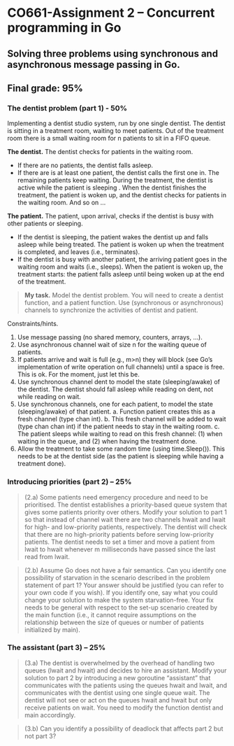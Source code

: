 # CO661-Assignment 2 – Concurrent programming in Go

## Solving three problems using synchronous and asynchronous message passing in Go.

## Final grade: 95%

### **The dentist problem (part 1) - 50%**

Implementing a dentist studio system, run by one single dentist. The dentist is sitting in a treatment room, waiting to meet patients. Out of the treatment room there is a small waiting room for n patients to sit in a FIFO queue.

**The dentist.** The dentist checks for patients in the waiting room.

- If there are no patients, the dentist falls asleep.
- If there are is at least one patient, the dentist calls the first one in. The remaining patients keep waiting. During the treatment, the dentist is active while the patient is sleeping . When the dentist finishes the treatment, the patient is woken up, and the dentist checks for patients in the waiting room. And so on …

**The patient.** The patient, upon arrival, checks if the dentist is busy with other patients or sleeping.

- If the dentist is sleeping, the patient wakes the dentist up and falls asleep while being treated. The patient is woken up when the treatment is completed, and leaves (i.e., terminates).
- If the dentist is busy with another patient, the arriving patient goes in the waiting room and waits (i.e., sleeps). When the patient is woken up, the treatment starts: the patient falls asleep until being woken up at the end of the treatment.

> **My task.** Model the dentist problem. You will need to create a dentist function, and a patient function. Use (synchronous or asynchronous) channels to synchronize the activities of dentist and patient.

Constraints/hints.

1. Use message passing (no shared memory, counters, arrays, …).
2. Use asynchronous channel wait of size n for the waiting queue of patients.
3. If patients arrive and wait is full (e.g., m>n) they will block (see Go’s implementation of write operation on full channels) until a space is free. This is ok. For the moment, just let this be.
4. Use synchronous channel dent to model the state (sleeping/awake) of the dentist. The dentist should fall asleep while reading on dent, not while reading on wait.
5. Use synchronous channels, one for each patient, to model the state (sleeping/awake) of that patient.
   a. Function patient creates this as a fresh channel (type chan int).
   b. This fresh channel will be added to wait (type chan chan int) if the patient needs to stay in the waiting room.
   c. The patient sleeps while waiting to read on this fresh channel: (1) when waiting in the queue, and (2) when having the treatment done.
6. Allow the treatment to take some random time (using time.Sleep()). This needs to be at the dentist side (as the patient is sleeping while having a treatment done).

### **Introducing priorities (part 2) – 25%**

> (2.a) Some patients need emergency procedure and need to be prioritised. The dentist establishes a priority-based queue system that gives some patients priority over others. Modify your solution to part 1 so that instead of channel wait there are two channels hwait and lwait for high- and low-priority patients, respectively.
> The dentist will check that there are no high-priority patients before serving low-priority patients.
> The dentist needs to set a timer and move a patient from lwait to hwait whenever m milliseconds have passed since the last read from lwait.

> (2.b) Assume Go does not have a fair semantics. Can you identify one possibility of starvation in the scenario described in the problem statement of part 1? Your answer should be justified (you can refer to your own code if you wish). If you identify one, say what you could change your solution to make the system starvation-free. Your fix needs to be general with respect to the set-up scenario created by the main function (i.e., it cannot require assumptions on the relationship between the size of queues or number of patients initialized by main).

### **The assistant (part 3) – 25%**

> (3.a) The dentist is overwhelmed by the overhead of handling two queues (lwait and hwait) and decides to hire an assistant. Modify your solution to part 2 by introducing a new goroutine “assistant” that communicates with the patients using the queues hwait and lwait, and communicates with the dentist using one single queue wait. The dentist will not see or act on the queues hwait and hwait but only receive patients on wait. You need to modify the function dentist and main accordingly.

> (3.b) Can you identify a possibility of deadlock that affects part 2 but not part 3?
